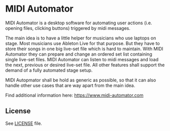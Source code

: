 MIDI Automator
======

MIDI Automator is a desktop software for automating user actions (i.e. opening files, clicking buttons) 
triggered by midi messages. 

The main idea is to have a little helper for musicians who use laptops on stage. 
Most musicians use Ableton Live for that purpose. But they have to store their songs
in one big live-set file which is hard to maintain. With MIDI Automator they can prepare and change
an ordered set list containing single live-set files. MIDI Automator can listen to midi messages and
load the next, previous or desired live-set file. All other features shall support the demand
of a fully automated stage setup.

MIDI Autopmator shall be hold as generic as possible, so that it can also handle other use cases 
that are way apart from the main idea. 

Find additional information here: https://www.midi-automator.com

License
-------

See [LICENSE](LICENSE) file.
